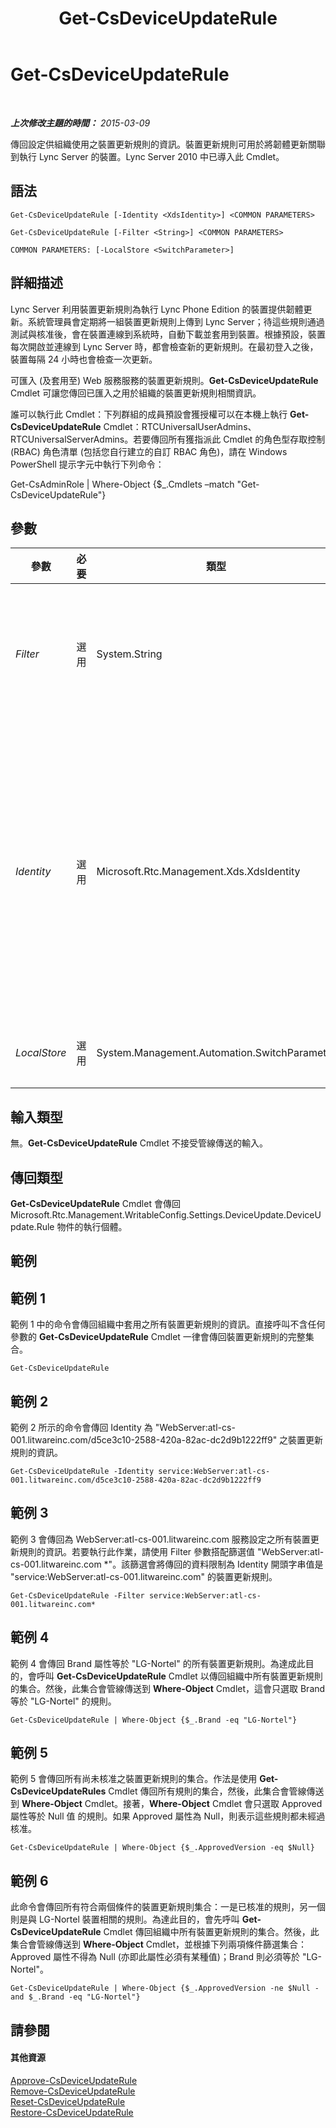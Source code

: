 ﻿---
title: Get-CsDeviceUpdateRule
TOCTitle: Get-CsDeviceUpdateRule
ms:assetid: 14291802-a833-4f5f-8b4b-a465de6f7f2b
ms:mtpsurl: https://technet.microsoft.com/zh-tw/library/Gg398215(v=OCS.15)
ms:contentKeyID: 49290172
ms.date: 08/10/2015
mtps_version: v=OCS.15
ms.translationtype: HT
---

# Get-CsDeviceUpdateRule

 

_**上次修改主題的時間：** 2015-03-09_

傳回設定供組織使用之裝置更新規則的資訊。裝置更新規則可用於將韌體更新關聯到執行 Lync Server 的裝置。Lync Server 2010 中已導入此 Cmdlet。

## 語法

    Get-CsDeviceUpdateRule [-Identity <XdsIdentity>] <COMMON PARAMETERS>

    Get-CsDeviceUpdateRule [-Filter <String>] <COMMON PARAMETERS>

    COMMON PARAMETERS: [-LocalStore <SwitchParameter>]

## 詳細描述

Lync Server 利用裝置更新規則為執行 Lync Phone Edition 的裝置提供韌體更新。系統管理員會定期將一組裝置更新規則上傳到 Lync Server；待這些規則通過測試與核准後，會在裝置連線到系統時，自動下載並套用到裝置。根據預設，裝置每次開啟並連線到 Lync Server 時，都會檢查新的更新規則。在最初登入之後，裝置每隔 24 小時也會檢查一次更新。

可匯入 (及套用至) Web 服務服務的裝置更新規則。**Get-CsDeviceUpdateRule** Cmdlet 可讓您傳回已匯入之用於組織的裝置更新規則相關資訊。

誰可以執行此 Cmdlet：下列群組的成員預設會獲授權可以在本機上執行 **Get-CsDeviceUpdateRule** Cmdlet：RTCUniversalUserAdmins、RTCUniversalServerAdmins。若要傳回所有獲指派此 Cmdlet 的角色型存取控制 (RBAC) 角色清單 (包括您自行建立的自訂 RBAC 角色)，請在 Windows PowerShell 提示字元中執行下列命令：

Get-CsAdminRole | Where-Object {$\_.Cmdlets –match "Get-CsDeviceUpdateRule"}

## 參數


<table>
<colgroup>
<col style="width: 25%" />
<col style="width: 25%" />
<col style="width: 25%" />
<col style="width: 25%" />
</colgroup>
<thead>
<tr class="header">
<th>參數</th>
<th>必要</th>
<th>類型</th>
<th>說明</th>
</tr>
</thead>
<tbody>
<tr class="odd">
<td><p><em>Filter</em></p></td>
<td><p>選用</p></td>
<td><p>System.String</p></td>
<td><p>可讓您在指定裝置更新規則或一組規則的 Identity 時使用萬用字元。例如，若要傳回 WebServer:atl-cs-001.litwareinc.com 的所有裝置更新規則，請使用此篩選值：&quot;service:WebServer:atl-cs-001.litwareinc.com*&quot;。</p></td>
</tr>
<tr class="even">
<td><p><em>Identity</em></p></td>
<td><p>選用</p></td>
<td><p>Microsoft.Rtc.Management.Xds.XdsIdentity</p></td>
<td><p>裝置更新規則的唯一識別碼。裝置更新規則 Identity 由兩個部分組成：已套用規則的服務範圍 (例如 service:WebServer:atl-cs-001.litwareinc.com) 和預先指派給規則的全域唯一識別碼 (GUID) (例如 d5ce3c10-2588-420a-82ac-dc2d9b1222ff9)。基於此，所指定裝置更新規則 Identity 如下所示：&quot;service:WebServer:atl-cs-001.litwareinc.com/d5ce3c10-2588-420a-82ac-dc2d9b1222ff9 &quot;。</p>
<p>指定 Identity 時不允許使用萬元字元。如果您在指定規則時要使用萬用字元，請使用 Filter 參數。</p></td>
</tr>
<tr class="odd">
<td><p><em>LocalStore</em></p></td>
<td><p>選用</p></td>
<td><p>System.Management.Automation.SwitchParameter</p></td>
<td><p>從中央管理存放區本機複本擷取裝置更新規則資料，而不從中央管理存放區本身擷取。</p></td>
</tr>
</tbody>
</table>


## 輸入類型

無。**Get-CsDeviceUpdateRule** Cmdlet 不接受管線傳送的輸入。

## 傳回類型

**Get-CsDeviceUpdateRule** Cmdlet 會傳回 Microsoft.Rtc.Management.WritableConfig.Settings.DeviceUpdate.DeviceUpdate.Rule 物件的執行個體。

## 範例

## 範例 1

範例 1 中的命令會傳回組織中套用之所有裝置更新規則的資訊。直接呼叫不含任何參數的 **Get-CsDeviceUpdateRule** Cmdlet 一律會傳回裝置更新規則的完整集合。

    Get-CsDeviceUpdateRule

## 範例 2

範例 2 所示的命令會傳回 Identity 為 "WebServer:atl-cs-001.litwareinc.com/d5ce3c10-2588-420a-82ac-dc2d9b1222ff9" 之裝置更新規則的資訊。

    Get-CsDeviceUpdateRule -Identity service:WebServer:atl-cs-001.litwareinc.com/d5ce3c10-2588-420a-82ac-dc2d9b1222ff9

## 範例 3

範例 3 會傳回為 WebServer:atl-cs-001.litwareinc.com 服務設定之所有裝置更新規則的資訊。若要執行此作業，請使用 Filter 參數搭配篩選值 "WebServer:atl-cs-001.litwareinc.com \*"。該篩選會將傳回的資料限制為 Identity 開頭字串值是 "service:WebServer:atl-cs-001.litwareinc.com" 的裝置更新規則。

    Get-CsDeviceUpdateRule -Filter service:WebServer:atl-cs-001.litwareinc.com*

## 範例 4

範例 4 會傳回 Brand 屬性等於 "LG-Nortel" 的所有裝置更新規則。為達成此目的，會呼叫 **Get-CsDeviceUpdateRule** Cmdlet 以傳回組織中所有裝置更新規則的集合。然後，此集合會管線傳送到 **Where-Object** Cmdlet，這會只選取 Brand 等於 "LG-Nortel" 的規則。

    Get-CsDeviceUpdateRule | Where-Object {$_.Brand -eq "LG-Nortel"}

## 範例 5

範例 5 會傳回所有尚未核准之裝置更新規則的集合。作法是使用 **Get-CsDeviceUpdateRules** Cmdlet 傳回所有規則的集合，然後，此集合會管線傳送到 **Where-Object** Cmdlet。接著，**Where-Object** Cmdlet 會只選取 Approved 屬性等於 Null 值 的規則。如果 Approved 屬性為 Null，則表示這些規則都未經過核准。

    Get-CsDeviceUpdateRule | Where-Object {$_.ApprovedVersion -eq $Null}

## 範例 6

此命令會傳回所有符合兩個條件的裝置更新規則集合：一是已核准的規則，另一個則是與 LG-Nortel 裝置相關的規則。為達此目的，會先呼叫 **Get-CsDeviceUpdateRule** Cmdlet 傳回組織中所有裝置更新規則的集合。然後，此集合會管線傳送到 **Where-Object** Cmdlet，並根據下列兩項條件篩選集合：Approved 屬性不得為 Null (亦即此屬性必須有某種值)；Brand 則必須等於 "LG-Nortel"。

    Get-CsDeviceUpdateRule | Where-Object {$_.ApprovedVersion -ne $Null -and $_.Brand -eq "LG-Nortel"}

## 請參閱

#### 其他資源

[Approve-CsDeviceUpdateRule](approve-csdeviceupdaterule.md)  
[Remove-CsDeviceUpdateRule](remove-csdeviceupdaterule.md)  
[Reset-CsDeviceUpdateRule](reset-csdeviceupdaterule.md)  
[Restore-CsDeviceUpdateRule](restore-csdeviceupdaterule.md)

